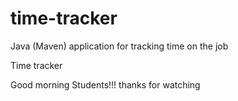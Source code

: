 # time-tracker
Java (Maven) application for tracking time on the job

Time tracker

Good morning Students!!!
thanks for watching
